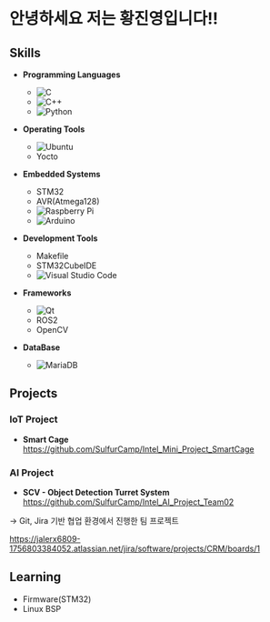# 안녕하세요 저는 황진영입니다!!

## Skills

- **Programming Languages**
  - ![C](https://img.shields.io/badge/C-A8B9CC?style=for-the-badge&logo=c&logoColor=white)
  - ![C++](https://img.shields.io/badge/C%2B%2B-00599C?style=for-the-badge&logo=c%2B%2B&logoColor=white)
  - ![Python](https://img.shields.io/badge/Python-3776AB?style=for-the-badge&logo=python&logoColor=white)

- **Operating Tools**
  - ![Ubuntu](https://img.shields.io/badge/Ubuntu-E95420?style=for-the-badge&logo=ubuntu&logoColor=white)
  - Yocto

- **Embedded Systems**
  - STM32
  - AVR(Atmega128)
  - ![Raspberry Pi](https://img.shields.io/badge/Raspberry%20Pi-A22846?style=for-the-badge&logo=raspberry-pi&logoColor=white)
  - ![Arduino](https://img.shields.io/badge/Arduino-00979D?style=for-the-badge&logo=arduino&logoColor=white)

- **Development Tools**
  - Makefile
  - STM32CubeIDE
  - ![Visual Studio Code](https://img.shields.io/badge/Visual%20Studio%20Code-007ACC?style=for-the-badge&logo=visual-studio-code&logoColor=white)

- **Frameworks**
  - ![Qt](https://img.shields.io/badge/Qt-41CD52?style=for-the-badge&logo=qt&logoColor=white)
  - ROS2
  - OpenCV

- **DataBase**
  - ![MariaDB](https://img.shields.io/badge/MariaDB-003545?style=for-the-badge&logo=mariadb&logoColor=white)

##  Projects

###  IoT Project
- **Smart Cage**
https://github.com/SulfurCamp/Intel_Mini_Project_SmartCage

###  AI Project
- **SCV - Object Detection Turret System**
https://github.com/SulfurCamp/Intel_AI_Project_Team02


→ Git, Jira 기반 협업 환경에서 진행한 팀 프로젝트


https://jalerx6809-1756803384052.atlassian.net/jira/software/projects/CRM/boards/1

##  Learning

- Firmware(STM32)
- Linux BSP
